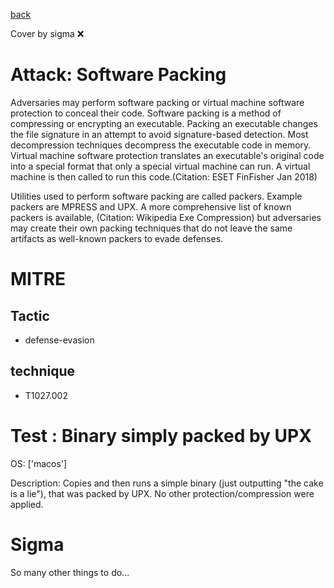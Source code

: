 [back](../index.md)

Cover by sigma :x: 

# Attack: Software Packing

 Adversaries may perform software packing or virtual machine software protection to conceal their code. Software packing is a method of compressing or encrypting an executable. Packing an executable changes the file signature in an attempt to avoid signature-based detection. Most decompression techniques decompress the executable code in memory. Virtual machine software protection translates an executable's original code into a special format that only a special virtual machine can run. A virtual machine is then called to run this code.(Citation: ESET FinFisher Jan 2018) 

Utilities used to perform software packing are called packers. Example packers are MPRESS and UPX. A more comprehensive list of known packers is available, (Citation: Wikipedia Exe Compression) but adversaries may create their own packing techniques that do not leave the same artifacts as well-known packers to evade defenses.  

# MITRE
## Tactic
  - defense-evasion

## technique
  - T1027.002

# Test : Binary simply packed by UPX

OS: ['macos']

Description: Copies and then runs a simple binary (just outputting "the cake is a lie"), that was packed by UPX.
No other protection/compression were applied.


# Sigma

 So many other things to do...